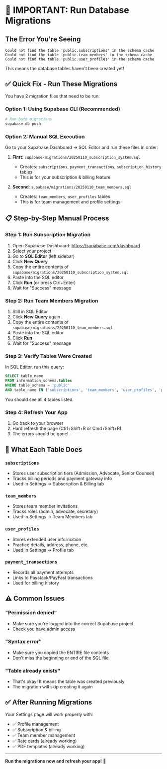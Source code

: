 # 🚨 IMPORTANT: Run Database Migrations

## The Error You're Seeing

```
Could not find the table 'public.subscriptions' in the schema cache
Could not find the table 'public.team_members' in the schema cache
Could not find the table 'public.user_profiles' in the schema cache
```

This means the database tables haven't been created yet!

## ✅ Quick Fix - Run These Migrations

You have 2 migration files that need to be run:

### Option 1: Using Supabase CLI (Recommended)

```bash
# Run both migrations
supabase db push
```

### Option 2: Manual SQL Execution

Go to your Supabase Dashboard → SQL Editor and run these files in order:

1. **First**: `supabase/migrations/20250110_subscription_system.sql`
   - Creates: `subscriptions`, `payment_transactions`, `subscription_history` tables
   - This is for your subscription & billing feature

2. **Second**: `supabase/migrations/20250110_team_members.sql`
   - Creates: `team_members`, `user_profiles` tables
   - This is for team management and profile settings

## 📋 Step-by-Step Manual Process

### Step 1: Run Subscription Migration

1. Open Supabase Dashboard: https://supabase.com/dashboard
2. Select your project
3. Go to **SQL Editor** (left sidebar)
4. Click **New Query**
5. Copy the entire contents of `supabase/migrations/20250110_subscription_system.sql`
6. Paste into the SQL editor
7. Click **Run** (or press Ctrl+Enter)
8. Wait for "Success" message

### Step 2: Run Team Members Migration

1. Still in SQL Editor
2. Click **New Query** again
3. Copy the entire contents of `supabase/migrations/20250110_team_members.sql`
4. Paste into the SQL editor
5. Click **Run**
6. Wait for "Success" message

### Step 3: Verify Tables Were Created

In SQL Editor, run this query:

```sql
SELECT table_name 
FROM information_schema.tables 
WHERE table_schema = 'public' 
AND table_name IN ('subscriptions', 'team_members', 'user_profiles', 'payment_transactions');
```

You should see all 4 tables listed.

### Step 4: Refresh Your App

1. Go back to your browser
2. Hard refresh the page (Ctrl+Shift+R or Cmd+Shift+R)
3. The errors should be gone!

## 🎯 What Each Table Does

### `subscriptions`
- Stores user subscription tiers (Admission, Advocate, Senior Counsel)
- Tracks billing periods and payment gateway info
- Used in Settings → Subscription & Billing tab

### `team_members`
- Stores team member invitations
- Tracks roles (admin, advocate, secretary)
- Used in Settings → Team Members tab

### `user_profiles`
- Stores extended user information
- Practice details, address, phone, etc.
- Used in Settings → Profile tab

### `payment_transactions`
- Records all payment attempts
- Links to Paystack/PayFast transactions
- Used for billing history

## ⚠️ Common Issues

### "Permission denied"
- Make sure you're logged into the correct Supabase project
- Check you have admin access

### "Syntax error"
- Make sure you copied the ENTIRE file contents
- Don't miss the beginning or end of the SQL file

### "Table already exists"
- That's okay! It means the table was created previously
- The migration will skip creating it again

## ✅ After Running Migrations

Your Settings page will work properly with:
- ✅ Profile management
- ✅ Subscription & billing
- ✅ Team member management
- ✅ Rate cards (already working)
- ✅ PDF templates (already working)

---

**Run the migrations now and refresh your app!** 🚀

